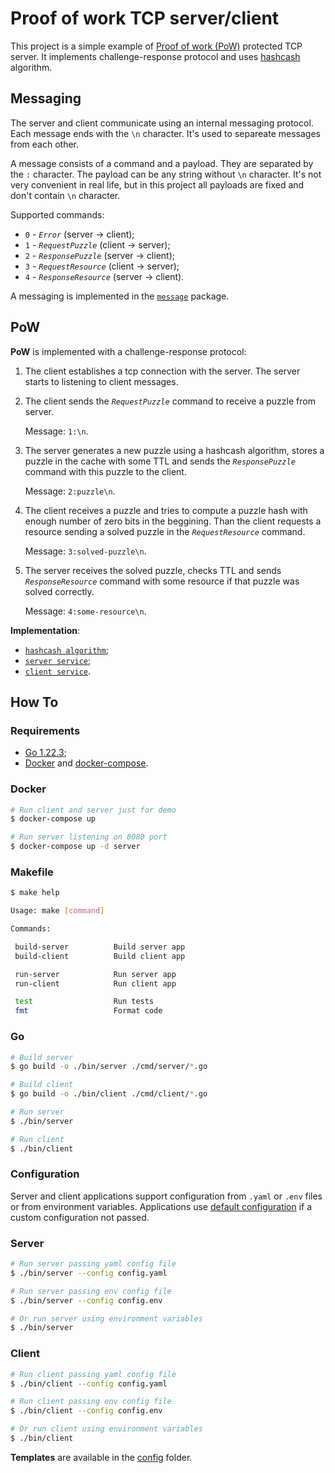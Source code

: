 # Proof of work TCP server/client

This project is a simple example of [Proof of work (PoW)](https://en.wikipedia.org/wiki/Proof_of_work) protected TCP server. It implements challenge-response protocol and uses [hashcash](https://en.wikipedia.org/wiki/Hashcash) algorithm.

## Messaging

The server and client communicate using an internal messaging protocol. Each message ends with the `\n` character. It's used to separeate messages from each other.

A message consists of a command and a payload. They are separated by the `:` character. The payload can be any string without `\n` character. It's not very convenient in real life, but in this project all payloads are fixed and don't contain `\n` character.

Supported commands:

* `0` - *`Error`* (server -> client);
* `1` - *`RequestPuzzle`* (client -> server);
* `2` - *`ResponsePuzzle`* (server -> client);
* `3` - *`RequestResource`* (client -> server);
* `4` - *`ResponseResource`* (server -> client).

A messaging is implemented in the [`message`](./internal/pkg/lib/message/message.go) package.

## PoW

**PoW** is implemented with a challenge-response protocol:

1. The client establishes a tcp connection with the server. The server starts to listening to client messages.
2. The client sends the *`RequestPuzzle`* command to receive a puzzle from server.

   Message: `1:\n`.
3. The server generates a new puzzle using a hashcash algorithm, stores a puzzle in the cache with some TTL and sends the *`ResponsePuzzle`* command with this puzzle to the client.

   Message: `2:puzzle\n`.
4. The client receives a puzzle and tries to compute a puzzle hash with enough number of zero bits in the beggining. Than the client requests a resource sending a solved puzzle in the *`RequestResource`* command.

   Message: `3:solved-puzzle\n`.
5. The server receives the solved puzzle, checks TTL and sends *`ResponseResource`* command with some resource if that puzzle was solved correctly.

   Message: `4:some-resource\n`.

**Implementation**:

* [`hashcash algorithm`](./internal/pkg/lib/hashcash/hashcash.go);
* [`server service`](./internal/pkg/service/service_server.go);
* [`client service`](./internal/pkg/service/service_client.go).

## How To

### Requirements

* [Go 1.22.3](https://go.dev/doc/install);
* [Docker](https://docs.docker.com/engine/install/) and [docker-compose](https://docs.docker.com/compose/install/).

### Docker

```bash
# Run client and server just for demo
$ docker-compose up

# Run server listening on 8080 port
$ docker-compose up -d server
```

### Makefile

```bash
$ make help

Usage: make [command]

Commands:

 build-server          Build server app
 build-client          Build client app

 run-server            Run server app
 run-client            Run client app

 test                  Run tests
 fmt                   Format code
```

### Go

```bash
# Build server
$ go build -o ./bin/server ./cmd/server/*.go

# Build client
$ go build -o ./bin/client ./cmd/client/*.go

# Run server
$ ./bin/server

# Run client
$ ./bin/client
```

### Configuration

Server and client applications support configuration from `.yaml` or `.env` files or from environment variables. Applications use [default configuration](./internal/pkg/lib/config/config.go) if a custom configuration not passed.

### Server

```bash
# Run server passing yaml config file
$ ./bin/server --config config.yaml

# Run server passing env config file
$ ./bin/server --config config.env

# Or run server using environment variables
$ ./bin/server
```

### Client

```bash
# Run client passing yaml config file
$ ./bin/client --config config.yaml

# Run client passing env config file
$ ./bin/client --config config.env

# Or run client using environment variables
$ ./bin/client
```

**Templates** are available in the [config](./config/) folder.
